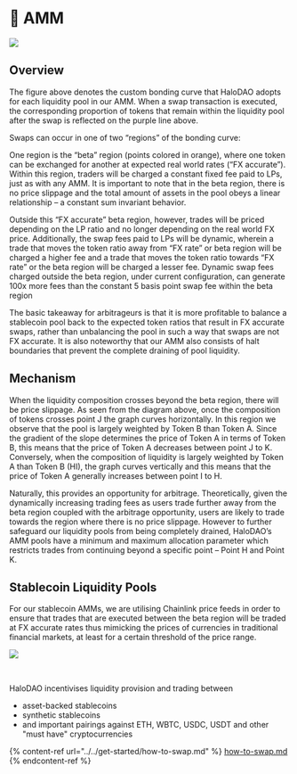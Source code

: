 # 🔁 AMM



![](https://lh6.googleusercontent.com/fPoXgsW0GiNhw7sjmSycbArGTPsMrkCvtGi\_1sGrL2jBQAMQvYdansw4A76RoqRMSlb4rcgU0BUIaFJ9hoYqWBoLWUG-UDlnLXFMDQarbfDoFW8IeIqdrJJIExtrClnpDEvLC3wr)

## Overview

The figure above denotes the custom bonding curve that HaloDAO adopts for each liquidity pool in our AMM. When a swap transaction is executed, the corresponding proportion of tokens that remain within the liquidity pool after the swap is reflected on the purple line above.

Swaps can occur in one of two “regions” of the bonding curve:

One region is the “beta” region (points colored in orange), where one token can be exchanged for another at expected real world rates (“FX accurate”). Within this region, traders will be charged a constant fixed fee paid to LPs, just as with any AMM. It is important to note that in the beta region, there is no price slippage and the total amount of assets in the pool obeys a linear relationship – a constant sum invariant behavior.

Outside this “FX accurate” beta region, however, trades will be priced depending on the LP ratio and no longer depending on the real world FX price. Additionally, the swap fees paid to LPs will be dynamic, wherein a trade that moves the token ratio away from “FX rate” or beta region will be charged a higher fee and a trade that moves the token ratio towards “FX rate” or the beta region will be charged a lesser fee. Dynamic swap fees charged outside the beta region, under current configuration, can generate 100x more fees than the constant 5 basis point swap fee within the beta region

The basic takeaway for arbitrageurs is that it is more profitable to balance a stablecoin pool back to the expected token ratios that result in FX accurate swaps, rather than unbalancing the pool in such a way that swaps are not FX accurate. It is also noteworthy that our AMM also consists of halt boundaries that prevent the complete draining of pool liquidity.

## Mechanism&#x20;

When the liquidity composition crosses beyond the beta region, there will be price slippage. As seen from the diagram above, once the composition of tokens crosses point J the graph curves horizontally. In this region we observe that the pool is largely weighted by Token B than Token A. Since the gradient of the slope determines the price of Token A in terms of Token B, this means that the price of Token A decreases between point J to K. Conversely, when the composition of liquidity is largely weighted by Token A than Token B (HI), the graph curves vertically and this means that the price of Token A generally increases between point I to H.

Naturally, this provides an opportunity for arbitrage. Theoretically, given the dynamically increasing trading fees as users trade further away from the beta region coupled with the arbitrage opportunity, users are likely to trade towards the region where there is no price slippage. However to further safeguard our liquidity pools from being completely drained, HaloDAO’s AMM pools have a minimum and maximum allocation parameter which restricts trades from continuing beyond a specific point – Point H and Point K.&#x20;

## Stablecoin Liquidity Pools&#x20;

For our stablecoin AMMs, we are utilising Chainlink price feeds in order to ensure that trades that are executed between the beta region will be traded at FX accurate rates thus mimicking the prices of currencies in traditional financial markets, at least for a certain threshold of the price range.



![](<../../.gitbook/assets/Supported Stablecoins\_14Dec.png>)

​

HaloDAO incentivises liquidity provision and trading between

* asset-backed stablecoins
* synthetic stablecoins
* and important pairings against ETH, WBTC, USDC, USDT and other "must have" cryptocurrencies



{% content-ref url="../../get-started/how-to-swap.md" %}
[how-to-swap.md](../../get-started/how-to-swap.md)
{% endcontent-ref %}



